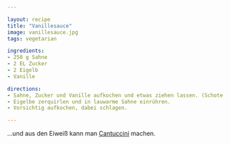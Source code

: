 ```yaml
---

layout: recipe
title: "Vanillesauce"
image: vanillesauce.jpg
tags: vegetarian

ingredients:
- 250 g Sahne
- 2 EL Zucker
- 2 Eigelb
- Vanille

directions:
- Sahne, Zucker und Vanille aufkochen und etwas ziehen lassen. (Schote ggf. auskratzen. Leere Schote mitkochen)
- Eigelbe zerquirlen und in lauwarme Sahne einrühren.
- Vorsichtig aufkochen, dabei schlagen.

--- 
```


...und aus den Eiweiß kann man [Cantuccini](cantuccini) machen.